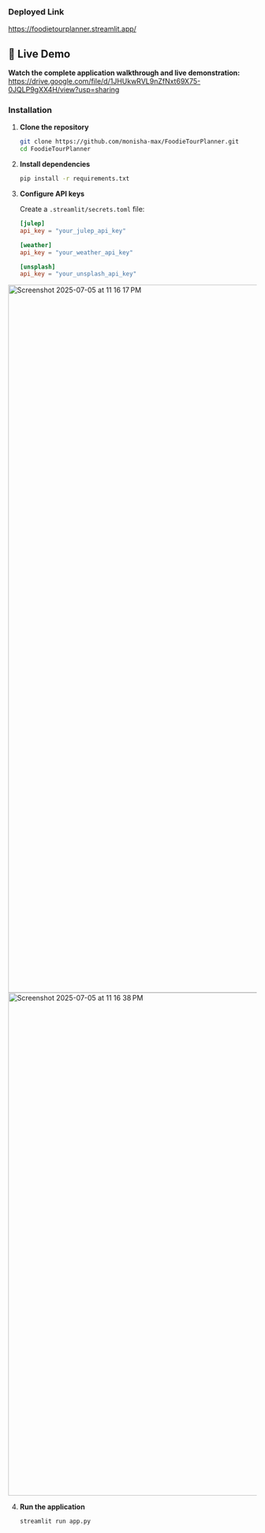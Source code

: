### Deployed Link
https://foodietourplanner.streamlit.app/

## 🎥 Live Demo

**Watch the complete application walkthrough and live demonstration:**
https://drive.google.com/file/d/1JHUkwRVL9nZfNxt69X75-0JQLP9gXX4H/view?usp=sharing

### Installation

1. **Clone the repository**
   ```bash
   git clone https://github.com/monisha-max/FoodieTourPlanner.git
   cd FoodieTourPlanner
   ```

2. **Install dependencies**
   ```bash
   pip install -r requirements.txt
   ```

3. **Configure API keys**
   
   Create a `.streamlit/secrets.toml` file:
   ```toml
   [julep]
   api_key = "your_julep_api_key"

   [weather]
   api_key = "your_weather_api_key"

   [unsplash]
   api_key = "your_unsplash_api_key"
   ```
<img width="1434" alt="Screenshot 2025-07-05 at 11 16 17 PM" src="https://github.com/user-attachments/assets/1d74c79f-a14d-4669-945a-f574d73487b4" />
<img width="1019" alt="Screenshot 2025-07-05 at 11 16 38 PM" src="https://github.com/user-attachments/assets/e0bbd225-a9ce-4917-9056-acb5c993b561" />



   

4. **Run the application**
   ```bash
   streamlit run app.py
   ```

